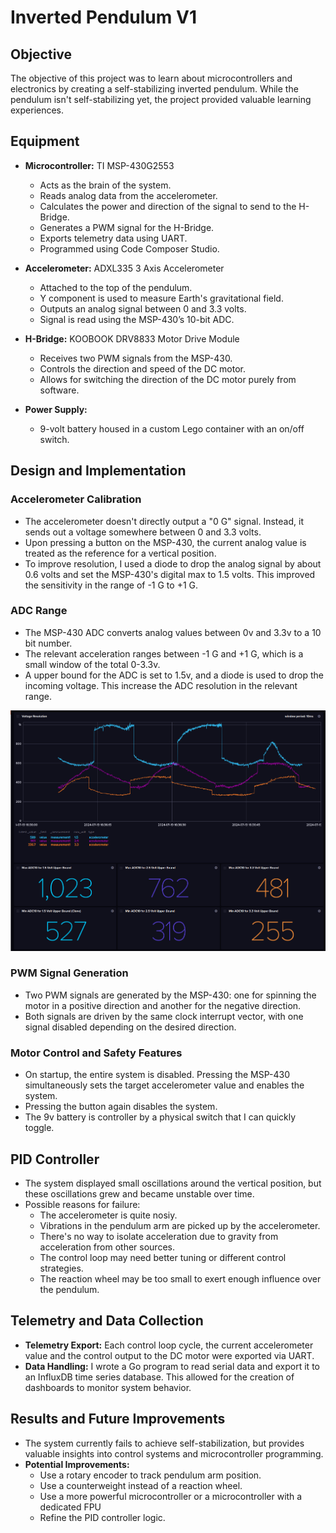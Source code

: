 # Inverted Pendulum V1

## Objective
The objective of this project was to learn about microcontrollers and electronics by creating a self-stabilizing inverted pendulum. While the pendulum isn't self-stabilizing yet, the project provided valuable learning experiences.

## Equipment
- **Microcontroller:** TI MSP-430G2553
  - Acts as the brain of the system.
  - Reads analog data from the accelerometer.
  - Calculates the power and direction of the signal to send to the H-Bridge.
  - Generates a PWM signal for the H-Bridge.
  - Exports telemetry data using UART.
  - Programmed using Code Composer Studio.
  
- **Accelerometer:** ADXL335 3 Axis Accelerometer
  - Attached to the top of the pendulum.
  - Y component is used to measure Earth's gravitational field.
  - Outputs an analog signal between 0 and 3.3 volts.
  - Signal is read using the MSP-430’s 10-bit ADC.

- **H-Bridge:** KOOBOOK DRV8833 Motor Drive Module
  - Receives two PWM signals from the MSP-430.
  - Controls the direction and speed of the DC motor.
  - Allows for switching the direction of the DC motor purely from software.

- **Power Supply:**
  - 9-volt battery housed in a custom Lego container with an on/off switch.

## Design and Implementation

### Accelerometer Calibration
- The accelerometer doesn't directly output a "0 G" signal. Instead, it sends out a voltage somewhere between 0 and 3.3 volts. 
- Upon pressing a button on the MSP-430, the current analog value is treated as the reference for a vertical position.
- To improve resolution, I used a diode to drop the analog signal by about 0.6 volts and set the MSP-430's digital max to 1.5 volts. This improved the sensitivity in the range of -1 G to +1 G.

### ADC Range
  - The MSP-430 ADC converts analog values between 0v and 3.3v to a 10 bit number.
  - The relevant acceleration ranges between -1 G and +1 G, which is a small window of the total 0-3.3v.
  - A upper bound for the ADC is set to 1.5v, and a diode is used to drop the incoming voltage. This increase the ADC resolution in the relevant range.

![ADC Resolution](./accelerometer_data.png)


### PWM Signal Generation
- Two PWM signals are generated by the MSP-430: one for spinning the motor in a positive direction and another for the negative direction.
- Both signals are driven by the same clock interrupt vector, with one signal disabled depending on the desired direction.

### Motor Control and Safety Features
- On startup, the entire system is disabled. Pressing the MSP-430 simultaneously sets the target accelerometer value and enables the system.
- Pressing the button again disables the system.
- The 9v battery is controller by a physical switch that I can quickly toggle.

## PID Controller
- The system displayed small oscillations around the vertical position, but these oscillations grew and became unstable over time.
- Possible reasons for failure:
  - The accelerometer is quite nosiy.
  - Vibrations in the pendulum arm are picked up by the accelerometer.
  - There's no way to isolate acceleration due to gravity from acceleration from other sources.
  - The control loop may need better tuning or different control strategies.
  - The reaction wheel may be too small to exert enough influence over the pendulum.

## Telemetry and Data Collection
- **Telemetry Export:** Each control loop cycle, the current accelerometer value and the control output to the DC motor were exported via UART.
- **Data Handling:** I wrote a Go program to read serial data and export it to an InfluxDB time series database. This allowed for the creation of dashboards to monitor system behavior.

## Results and Future Improvements
- The system currently fails to achieve self-stabilization, but provides valuable insights into control systems and microcontroller programming.
- **Potential Improvements:**
  - Use a rotary encoder to track pendulum arm position.
  - Use a counterweight instead of a reaction wheel.
  - Use a more powerful microcontroller or a microcontroller with a dedicated FPU
  - Refine the PID controller logic.
